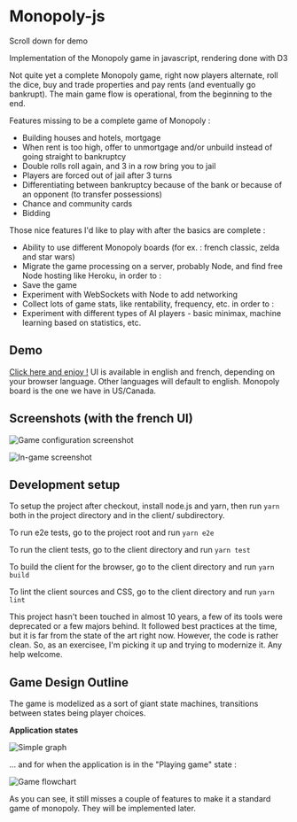 # Monopoly-js

Scroll down for demo

Implementation of the Monopoly game in javascript, rendering done with D3

Not quite yet a complete Monopoly game, right now players alternate, roll the dice, buy and trade properties and pay rents (and eventually go bankrupt). The main game flow is operational, from the beginning to the end.

Features missing to be a complete game of Monopoly :
* Building houses and hotels, mortgage
* When rent is too high, offer to unmortgage and/or unbuild instead of going straight to bankruptcy
* Double rolls roll again, and 3 in a row bring you to jail
* Players are forced out of jail after 3 turns
* Differentiating between bankruptcy because of the bank or because of an opponent (to transfer possessions)
* Chance and community cards
* Bidding

Those nice features I'd like to play with after the basics are complete :
* Ability to use different Monopoly boards (for ex. : french classic, zelda and star wars)
* Migrate the game processing on a server, probably Node, and find free Node hosting like Heroku, in order to :
* Save the game
* Experiment with WebSockets with Node to add networking
* Collect lots of game stats, like rentability, frequency, etc. in order to :
* Experiment with different types of AI players - basic minimax, machine learning based on statistics, etc.

## Demo

[Click here and enjoy !](http://francois-roseberry.github.io/monopoly-js/demo/)
UI is available in english and french, depending on your browser language. Other languages will default to english. Monopoly board is the one we have in US/Canada.

## Screenshots (with the french UI)

![Game configuration screenshot](http://francois-roseberry.github.io/monopoly-js/screenshots/game-configuration.png)

![In-game screenshot](http://francois-roseberry.github.io/monopoly-js/screenshots/in-game.png)

## Development setup

To setup the project after checkout, install node.js and yarn, then run `yarn` both in the project directory and in the client/ subdirectory. 

To run e2e tests, go to the project root and run `yarn e2e`

To run the client tests, go to the client directory and run `yarn test`

To build the client for the browser, go to the client directory and run `yarn build`

To lint the client sources and CSS, go to the client directory and run `yarn lint`

This project hasn't been touched in almost 10 years, a few of its tools were deprecated or a few majors behind. It followed best practices at the time, but it is far from the state of the art right now. However, the code is rather clean. So, as an exercisee, I'm picking it up and trying to modernize it. Any help welcome.

## Game Design Outline

The game is modelized as a sort of giant state machines, transitions between states being player choices.

**Application states**

![Simple graph](https://g.gravizo.com/svg?digraph%20G%20%7Bstart%20%5Bshape%3Dbox%5D%3Bconfig%20%5Blabel%3D%22Configuring%20game%22%5D%3Bplay%5Blabel%3D%22Playing%20game%22%5Dstart%20-%3E%20config%3Bconfig%20-%3E%20play%20%5Blabel%3D%22Start%20game%22%5D%3Bplay%20-%3E%20config%20%5Blabel%3D%22New%20game%22%5D%3B%7D)

... and for when the application is in the "Playing game" state :

![Game flowchart](http://francois-roseberry.github.io/monopoly-js/doc/game-flowchart.png)

As you can see, it still misses a couple of features to make it a standard game of monopoly. They will be implemented later.
